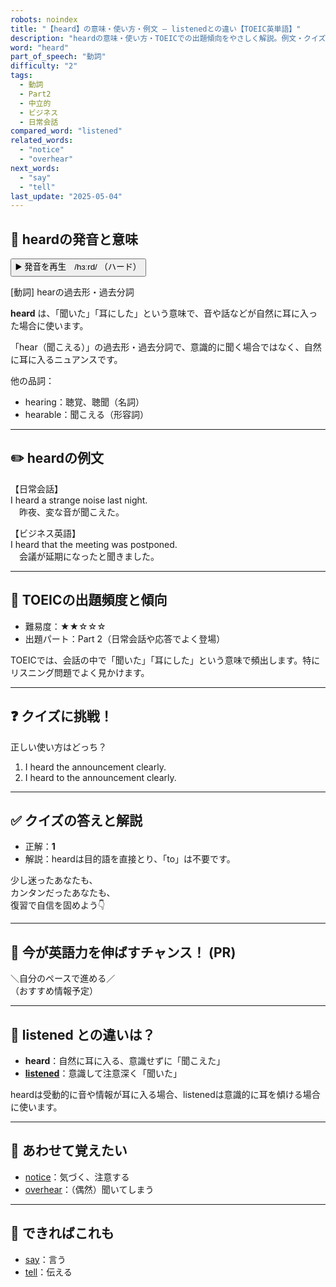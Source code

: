 ```yaml
---
robots: noindex
title: "【heard】の意味・使い方・例文 ― listenedとの違い【TOEIC英単語】"
description: "heardの意味・使い方・TOEICでの出題傾向をやさしく解説。例文・クイズ付きでlistenedとの違いもわかりやすく学べます。"
word: "heard"
part_of_speech: "動詞"
difficulty: "2"
tags:
  - 動詞
  - Part2
  - 中立的
  - ビジネス
  - 日常会話
compared_word: "listened"
related_words:
  - "notice"
  - "overhear"
next_words:
  - "say"
  - "tell"
last_update: "2025-05-04"
---
```


## 🔰 heardの発音と意味

<button class="play-audio" onclick="playTTS('heard')">
  <span class="play-audio-main">
    ▶️ 発音を再生　/hɜːrd/
  </span>
  <span class="play-audio-sub">
    （ハード）
  </span>
</button>

[動詞] hearの過去形・過去分詞

**heard** は、「聞いた」「耳にした」という意味で、音や話などが自然に耳に入った場合に使います。

「hear（聞こえる）」の過去形・過去分詞で、意識的に聞く場合ではなく、自然に耳に入るニュアンスです。

他の品詞：  
- hearing：聴覚、聴聞（名詞）
- hearable：聞こえる（形容詞）

---

## ✏️ heardの例文

【日常会話】  
I heard a strange noise last night.  
　昨夜、変な音が聞こえた。

【ビジネス英語】  
I heard that the meeting was postponed.  
　会議が延期になったと聞きました。

---

## 🎯 TOEICの出題頻度と傾向

- 難易度：★★☆☆☆
- 出題パート：Part 2（日常会話や応答でよく登場）

TOEICでは、会話の中で「聞いた」「耳にした」という意味で頻出します。特にリスニング問題でよく見かけます。

---

## ❓ クイズに挑戦！

正しい使い方はどっち？

1. I heard the announcement clearly.  
2. I heard to the announcement clearly.

---

## ✅ クイズの答えと解説

- 正解：**1**
- 解説：heardは目的語を直接とり、「to」は不要です。

少し迷ったあなたも、  
カンタンだったあなたも、  
復習で自信を固めよう👇️

---

## 🚀 今が英語力を伸ばすチャンス！ (PR)

<div class="info-center">
＼自分のペースで進める／<br>  
（おすすめ情報予定）
</div>

---

## 🤔  listened との違いは？

- **heard**：自然に耳に入る、意識せずに「聞こえた」
- **[listened](/word/listened/)**：意識して注意深く「聞いた」

heardは受動的に音や情報が耳に入る場合、listenedは意識的に耳を傾ける場合に使います。

---

## 🧩 あわせて覚えたい

- [notice](/word/notice/)：気づく、注意する
- [overhear](/word/overhear/)：（偶然）聞いてしまう

---

## 📖 できればこれも

- [say](/word/say/)：言う
- [tell](/word/tell/)：伝える

<!-- cvid: aid11_bid43 -->
